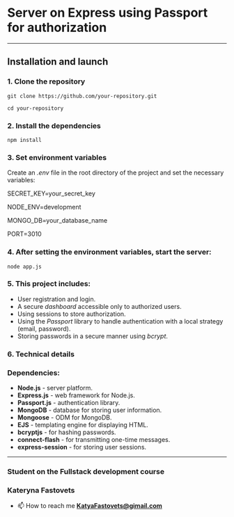 # Server on Express using Passport for authorization
____
## Installation and launch

### **1.** Clone the repository

`git clone https://github.com/your-repository.git`

`cd your-repository`

### **2.** Install the dependencies

`npm install`

### **3.** Set environment variables

Create an *.env* file in the root directory of the project and set the necessary variables:

SECRET_KEY=your_secret_key

NODE_ENV=development

MONGO_DB=your_database_name

PORT=3010

### **4.** After setting the environment variables, start the server:

`node app.js`

### **5.** This project includes:

+ User registration and login.
+ A secure *dashboard* accessible only to authorized users.
+ Using sessions to store authorization.
+ Using the *Passport* library to handle authentication with a local strategy (email, password).
+ Storing passwords in a secure manner using *bcrypt*.

### **6.** Technical details

### **Dependencies:**

+ **Node.js** - server platform.
+ **Express.js** - web framework for Node.js.
+ **Passport.js** - authentication library.
+ **MongoDB** - database for storing user information.
+ **Mongoose** - ODM for MongoDB.
+ **EJS** - templating engine for displaying HTML.
+ **bcryptjs** - for hashing passwords.
+ **connect-flash** - for transmitting one-time messages.
+ **express-session** - for storing user sessions.

___
### Student on the Fullstack development course
### Kateryna Fastovets
- 📫 How to reach me **KatyaFastovets@gimail.com**

